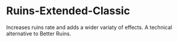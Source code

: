 # Ruins-Extended-Classic
Increases ruins rate and adds a wider variaty of effects.
A technical alternative to Better Ruins.
